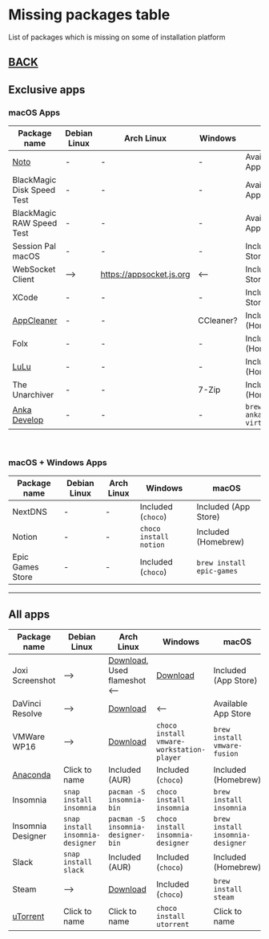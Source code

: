 # Missing packages table

List of packages which is missing on some of installation platform

## [BACK](../MISSING.md)

## Exclusive apps

### macOS Apps

| Package name                                     | Debian Linux | Arch Linux                 | Windows   | macOS                              |
| ------------------------------------------------ | ------------ | -------------------------- | --------- | ---------------------------------- |
| [Noto](https://noto.ink/)                        | -            | -                          | -         | Available in App Store             |
| BlackMagic Disk Speed Test                       | -            | -                          | -         | Available in App Store             |
| BlackMagic RAW Speed Test                        | -            | -                          | -         | Available in App Store             |
| Session Pal macOS                                | -            | -                          | -         | Included (App Store)               |
| WebSocket Client                                 | -->          | <https://appsocket.js.org> | <--       | Included (App Store)               |
| XCode                                            | -            | -                          | -         | Included (App Store)               |
| [AppCleaner](http://freemacsoft.net)             | -            | -                          | CCleaner? | Included (Homebrew)                |
| Folx                                             | -            | -                          | -         | Included (Homebrew)                |
| [LuLu](https://github.com/objective-see/LuLu)    | -            | -                          | -         | Included (Homebrew)                |
| The Unarchiver                                   | -            | -                          | 7-Zip     | Included (Homebrew)                |
| [Anka Develop](https://veertu.com/anka-develop/) | -            | -                          | -         | `brew install anka-virtualization` |

<br />

### macOS + Windows Apps

| Package name     | Debian Linux | Arch Linux | Windows                | macOS                     |
| ---------------- | ------------ | ---------- | ---------------------- | ------------------------- |
| NextDNS          | -            | -          | Included (`choco`)     | Included (App Store)      |
| Notion           | -            | -          | `choco install notion` | Included (Homebrew)       |
| Epic Games Store | -            | -          | Included (`choco`)     | `brew install epic-games` |

---

## All apps

| Package name                                                   | Debian Linux                     | Arch Linux                                                                                                            | Windows                                   | macOS                            |
| -------------------------------------------------------------- | -------------------------------- | --------------------------------------------------------------------------------------------------------------------- | ----------------------------------------- | -------------------------------- |
| Joxi Screenshot                                                | -->                              | [Download](http://joxi.ru/download/), Used flameshot <--                                                              | [Download](http://joxi.ru/download/)      | Included (App Store)             |
| DaVinci Resolve                                                | -->                              | [Download](https://www.blackmagicdesign.com/ru/products/davinciresolve/)                                              | <--                                       | Available App Store              |
| VMWare WP16                                                    | -->                              | [Download](https://my.vmware.com/en/web/vmware/downloads/details?downloadGroup=PLAYER-1610&productId=1039&rPId=55792) | `choco install vmware-workstation-player` | `brew install vmware-fusion`     |
| [Anaconda](https://www.anaconda.com/products/individual#linux) | Click to name                    | Included (AUR)                                                                                                        | Included (`choco`)                        | Included (Homebrew)              |
| Insomnia                                                       | `snap install insomnia`          | `pacman -S insomnia-bin`                                                                                              | `choco install insomnia`                  | `brew install insomnia`          |
| Insomnia Designer                                              | `snap install insomnia-designer` | `pacman -S insomnia-designer-bin`                                                                                     | `choco install insomnia-designer`         | `brew install insomnia-designer` |
| Slack                                                          | `snap install slack`             | Included (AUR)                                                                                                        | Included (`choco`)                        | Included (Homebrew)              |
| Steam                                                          | -->                              | [Download](https://store.steampowered.com/about/Steam)                                                                | Included (`choco`)                        | `brew install steam`             |
| [uTorrent](https://www.utorrent.com)                           | Click to name                    | Click to name                                                                                                         | `choco install utorrent`                  | Click to name                    |
